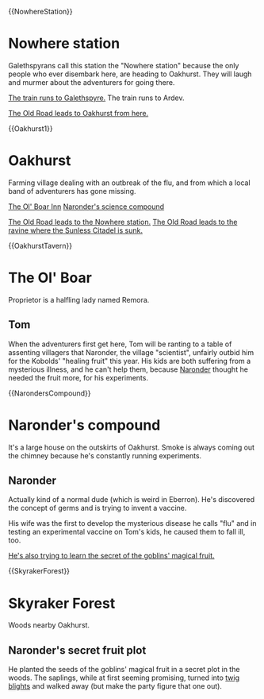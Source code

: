 {{NowhereStation}}

# Nowhere station

Galethspyrans call this station the "Nowhere station" because the only people
who ever disembark here, are heading to Oakhurst. They will laugh and murmer
about the adventurers for going there.

[The train runs to Galethspyre.]({@Galethspyre1})
The train runs to Ardev.

[The Old Road leads to Oakhurst from here.]({@Oakhurst1})

{{Oakhurst1}}

# Oakhurst

Farming village dealing with an outbreak of the flu, and from which a local
band of adventurers has gone missing.

[The Ol' Boar Inn]({@OakhurstTavern})
[Naronder's science compound]({@NarondersCompound})

[The Old Road leads to the Nowhere station.]({@NowhereStation})
[The Old Road leads to the ravine where the Sunless Citadel is sunk.]({@Citadel1})

{{OakhurstTavern}}

# The Ol' Boar

Proprietor is a halfling lady named Remora.

## Tom

When the adventurers first get here, Tom will be ranting to a table of assenting
villagers that Naronder, the village
"scientist", unfairly outbid him for the Kobolds' "healing fruit" this year. His
kids are both suffering from a mysterious illness, and he can't help them,
because [Naronder]({@NarondersCompound}) thought he needed the fruit more, for his experiments.

{{NarondersCompound}}

# Naronder's compound

It's a large house on the outskirts of Oakhurst. Smoke is always coming out
the chimney because he's constantly running experiments.

## Naronder

Actually kind of a normal dude (which is weird in Eberron). He's discovered
the concept of germs and is trying to invent a vaccine.

His wife was the first to develop the mysterious disease he calls "flu" and
in testing an experimental vaccine on Tom's kids, he caused them to fall ill, too.

[He's also trying to learn the secret of the goblins' magical fruit.]({@SkyrakerForest})

{{SkyrakerForest}}

# Skyraker Forest

Woods nearby Oakhurst.

## Naronder's secret fruit plot

He planted the seeds of the goblins' magical fruit in a secret plot in
the woods. The saplings, while at first seeming promising, turned into
[twig blights]({@TwigBlight}) and walked away (but make the party figure that one out).
